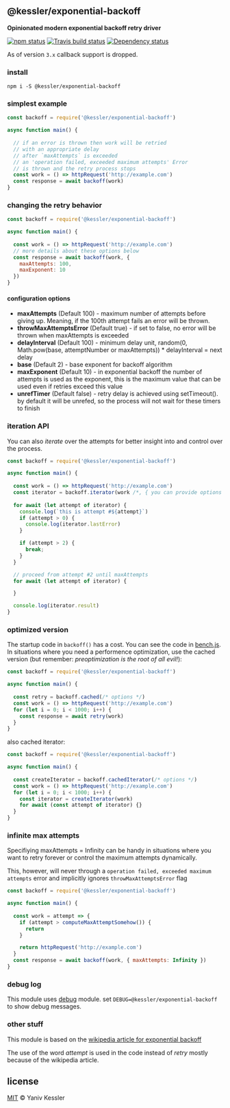 ## @kessler/exponential-backoff

**Opinionated modern exponential backoff retry driver**

[![npm status](http://img.shields.io/npm/v/@kessler/exponential-backoff.svg?style=flat-square)](https://www.npmjs.org/package/@kessler/exponential-backoff) [![Travis build status](https://img.shields.io/travis/kessler/exponential-backoff.svg?style=flat-square&label=travis)](http://travis-ci.org/kessler/exponential-backoff) [![Dependency status](https://img.shields.io/david/kessler/@kessler/exponential-backoff.svg?style=flat-square)](https://david-dm.org/kessler/@kessler/exponential-backoff)

As of version `3.x` callback support is dropped.

### install

```
npm i -S @kessler/exponential-backoff
```

### simplest example

```js
const backoff = require('@kessler/exponential-backoff')

async function main() {
  
  // if an error is thrown then work will be retried
  // with an appropriate delay
  // after `maxAttempts` is exceeded 
  // an 'operation failed, exceeded maximum attempts' Error
  // is thrown and the retry process stops
  const work = () => httpRequest('http://example.com')
  const response = await backoff(work)
}

```

### changing the retry behavior

```js
const backoff = require('@kessler/exponential-backoff')

async function main() {
  
  const work = () => httpRequest('http://example.com')
  // more details about these options below
  const response = await backoff(work, {
    maxAttempts: 100,
    maxExponent: 10
  })
}
```
#### configuration options

- **maxAttempts** (Default 100) - maximum number of attempts before giving up. Meaning, if the 100th attempt fails an error will be thrown.
- **throwMaxAttemptsError** (Default true) - if set to false, no error will be thrown when maxAttempts is exceeded
- **delayInterval** (Default 100) - minimum delay unit, random(0, Math.pow(base, attemptNumber or maxAttempts)) * delayInterval = next delay
- **base** (Default 2) - base exponent for backoff algorithm
- **maxExponent** (Default 10) - in exponential backoff the number of attempts is used as the exponent, this is the maximum value that can be used even if retries exceed this value
- **unrefTimer** (Default false) - retry delay is achieved using setTimeout(). by default it will be unrefed, so the process will  not wait for these timers to finish

### iteration API

You can also _iterate_ over the attempts for better insight into and control over the process.
 
```js
const backoff = require('@kessler/exponential-backoff')

async function main() {
  
  const work = () => httpRequest('http://example.com')
  const iterator = backoff.iterator(work /*, { you can provide options here } */)
  
  for await (let attempt of iterator) {
    console.log(`this is attempt #${attempt}`)
    if (attempt > 0) {
      console.log(iterator.lastError)
    }

    if (attempt > 2) {
      break;
    }
  }

  // proceed from attempt #2 until maxAttempts
  for await (let attempt of iterator) {

  }

  console.log(iterator.result)
}

```

### optimized version

The startup code in `backoff()` has a cost. You can see the code in [bench.js](bench.js). In situations where you need a performence optimization, use the cached version (but remember: _preoptimization is the root of all evil!_):

```js
const backoff = require('@kessler/exponential-backoff')

async function main() {
  
  const retry = backoff.cached(/* options */)
  const work = () => httpRequest('http://example.com')
  for (let i = 0; i < 1000; i++) {
    const response = await retry(work)
  }
}

```

also cached iterator:
```js
const backoff = require('@kessler/exponential-backoff')

async function main() {
  
  const createIterator = backoff.cachedIterator(/* options */)
  const work = () => httpRequest('http://example.com')
  for (let i = 0; i < 1000; i++) {
    const iterator = createIterator(work)
    for await (const attempt of iterator) {}
  }
}

```

### infinite max attempts
Specifiying maxAttempts = Infinity can be handy in situations where you want to retry forever or control the maximum attempts dynamically.

This, however, will never through a `operation failed, exceeded maximum attempts` error and implicitly ignores `throwMaxAttemptsError` flag

```js
const backoff = require('@kessler/exponential-backoff')

async function main() {
  
  const work = attempt => {
    if (attempt > computeMaxAttemptSomehow()) {
      return
    }

    return httpRequest('http://example.com')
  }
  const response = await backoff(work, { maxAttempts: Infinity })
}

```

### debug log

This module uses [debug](https://github.com/visionmedia/debug) module. set `DEBUG=@kessler/exponential-backoff` to show debug messages.

### other stuff

This module is based on the [wikipedia article for exponential backoff](https://en.wikipedia.org/wiki/Exponential_backoff)

The use of the word _attempt_ is used in the code instead of _retry_ mostly because of the wikipedia article.

## license

[MIT](http://opensource.org/licenses/MIT) © Yaniv Kessler
